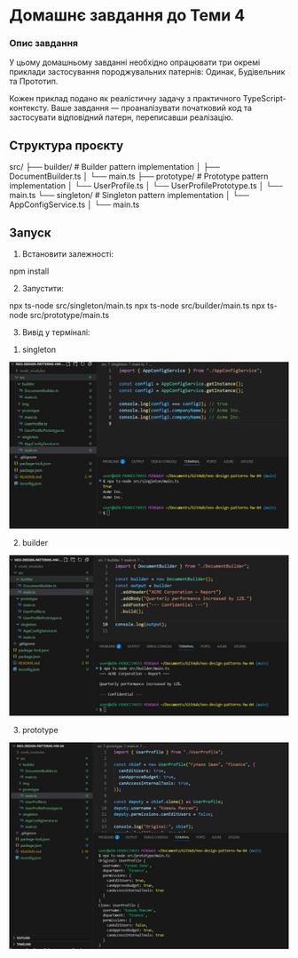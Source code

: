 # Домашнє завдання до Теми 4

### Опис завдання

У цьому домашньому завданні необхідно опрацювати три окремі приклади застосування породжувальних патернів: Одинак, Будівельник та Прототип.

Кожен приклад подано як реалістичну задачу з практичного TypeScript-контексту. Ваше завдання — проаналізувати початковий код та застосувати відповідний патерн, переписавши реалізацію.

## Структура проєкту

src/
├── builder/ # Builder pattern implementation
│ ├── DocumentBuilder.ts
│ └── main.ts
├── prototype/ # Prototype pattern implementation
│ └── UserProfile.ts
│ └── UserProfilePrototype.ts
│ └── main.ts
└── singleton/ # Singleton pattern implementation
│ └── AppConfigService.ts
│ └── main.ts

## Запуск

1. Встановити залежності:

npm install

2. Запустити:

npx ts-node src/singleton/main.ts
npx ts-node src/builder/main.ts
npx ts-node src/prototype/main.ts

3. Вивід у терміналі:

1) singleton

![alt text](src/img/01.jpg)

2. builder

![alt text](src/img/02.jpg)

3. prototype

![alt text](src/img/03.jpg)
